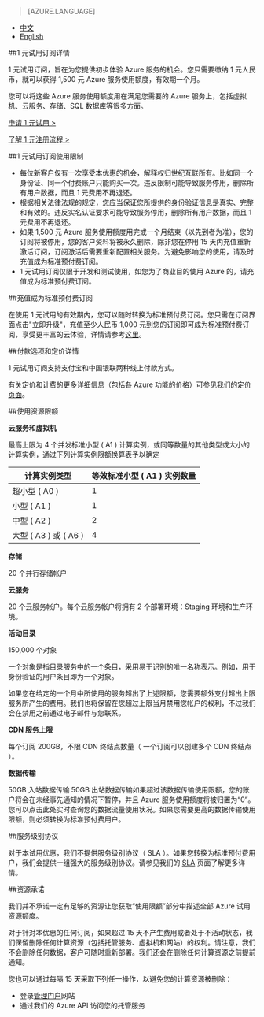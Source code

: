 <properties
	pageTitle="优惠详情"
    description="优惠详情 - 1 元一个月试用优惠"
    services=""
    documentationCenter=""
    authors=""
    manager=""
    editor=""
    tags=""/>

<tags ms.service="legal" ms.date="" wacn.date="" wacn.lang="cn"/>

> [AZURE.LANGUAGE]
- [中文](/offers/ms-mc-azr-44p/)
- [English](/offers/ms-mc-azr-44p-en/)

##1 元试用订阅详情

1 元试用订阅，旨在为您提供初步体验 Azure 服务的机会。您只需要缴纳 1 元人民币，就可以获得 1,500 元 Azure 服务使用额度，有效期一个月。

您可以将这些 Azure 服务使用额度用在满足您需要的 Azure 服务上，包括虚拟机、云服务、存储、SQL 数据库等很多方面。

[申请 1 元试用 >](/pricing/1rmb-trial-full/?form-type=identityauth)

[了解 1 元注册流程 >](/documentation/articles/azure-1rmb-trial-application-and-signup)

##1 元试用订阅使用限制

 - 每位新客户仅有一次享受本优惠的机会，解释权归世纪互联所有。比如同一个身份证、同一个付费账户只能购买一次。违反限制可能导致服务停用，删除所有用户数据，而且 1 元费用不再退还。
 - 根据相关法律法规的规定，您应当保证您所提供的身份验证信息是真实、完整和有效的。违反实名认证要求可能导致服务停用，删除所有用户数据，而且 1 元费用不再退还。
 - 如果 1,500 元 Azure 服务使用额度用完或一个月结束（以先到者为准），您的订阅将被停用，您的客户资料将被永久删除，除非您在停用 15 天内充值重新激活订阅，订阅激活后需要重新配置相关服务。为避免影响您的使用，请及时充值成为标准预付费订阅。
 - 1 元试用订阅仅限于开发和测试使用，如您为了商业目的使用 Azure 的，请充值成为标准预付费订阅。
 
##充值成为标准预付费订阅

在使用 1 元试用的有效期内，您可以随时转换为标准预付费订阅。您只需在订阅界面点击"立即升级"，充值至少人民币 1,000 元到您的订阅即可成为标准预付费订阅，享受更丰富的云体验，详情请参考[这里](/offers/ms-mc-arz-33p/)。

##付款选项和定价详情

1 元试用订阅支持支付宝和中国银联两种线上付款方式。



有关定价和计费的更多详细信息（包括各 Azure 功能的价格）可参见我们的[定价页面](/pricing/overview/)。

##使用资源限额

**云服务和虚拟机**

最高上限为 4 个并发标准小型 ( A1 ) 计算实例，或同等数量的其他类型或大小的计算实例，通过下列计算实例限额换算表予以确定


|计算实例类型|等效标准小型 ( A1 ) 实例数量|
|-------------------|---------|
|超小型 ( A0 )| 1 |
|小型 ( A1 )| 1 |
|中型 ( A2 )| 2 |
|大型 ( A3 ) 或 ( A6 )| 4 |

**存储**

20 个并行存储帐户

**云服务**

20 个云服务帐户。每个云服务帐户将拥有 2 个部署环境：Staging 环境和生产环境。

**活动目录**

150,000 个对象

一个对象是指目录服务中的一个条目，采用易于识别的唯一名称表示。例如，用于身份验证的用户条目即为一个对象。

如果您在给定的一个月中所使用的服务超出了上述限额，您需要额外支付超出上限服务所产生的费用。我们也将保留在您超过上限当月禁用您帐户的权利，不过我们会在禁用之前通过电子邮件与您联系。

**CDN 服务上限**

每个订阅 200GB，不限 CDN 终结点数量（ 一个订阅可以创建多个 CDN 终结点 ）。

**数据传输**

50GB 入站数据传输 50GB 出站数据传输如果超过该数据传输使用限额，您的账户将会在未经事先通知的情况下暂停，并且  Azure 服务使用额度将被归置为“0”。您可以点击此处实时查询您的数据流量使用状况。如果您需要更高的数据传输使用限额，则必须转换为标准预付费用户。

##服务级别协议

对于本试用优惠，我们不提供服务级别协议（ SLA ）。如果您转换为标准预付费用户，我们会提供一组强大的服务级别协议。请参见我们的 [SLA](/support/legal/sla/) 页面了解更多详情。

##资源承诺

我们并不承诺一定有足够的资源让您获取“使用限额”部分中描述全部 Azure 试用资源额度。

对于针对本优惠的任何订阅，如果超过 15 天不产生费用或者处于不活动状态，我们保留删除任何计算资源（包括托管服务、虚拟机和网站）的权利。请注意，我们不会删除任何数据，客户可随时重新部署。我们还会在删除任何计算资源之前提前通知。

您也可以通过每隔 15 天采取下列任一操作，以避免您的计算资源被删除：

 - 登录[管理门户](https://manage.windowsazure.cn/)网站
 - 通过我们的 Azure API 访问您的托管服务
